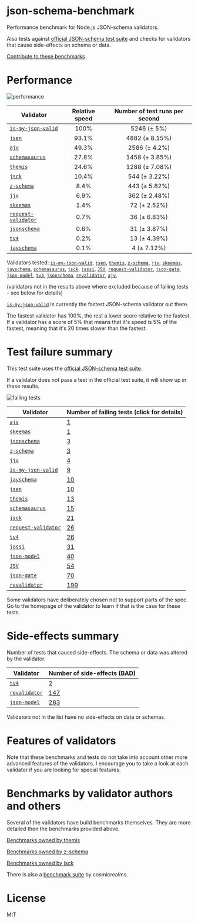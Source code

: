 # json-schema-benchmark
Performance benchmark for Node.js JSON-schema validators.

Also tests against [official JSON-schema test suite](https://github.com/json-schema/JSON-Schema-Test-Suite) and checks
for validators that cause side-effects on schema or data.

[Contribute to these benchmarks](https://github.com/ebdrup/json-schema-benchmark/blob/master/CONTRIBUTING.md)

# Performance

![performance](https://chart.googleapis.com/chart?chxt=x,y&cht=bhs&chco=76A4FB&chls=2.0&chbh=26,4,1&chs=600x410&chxl=-1:|is-my-json-valid|jsen|ajv|schemasaurus|themis|jsck|z-schema|jjv|skeemas|request-validator|jsonschema|tv4|jayschema&chd=t:100,93.1,49.3,27.8,24.6,10.4,8.4,6.9,1.4,0.7,0.6,0.2,0.1)

|Validator|Relative speed|Number of test runs per second|
|---------|:------------:|:----------------------------:|
|[`is-my-json-valid`](https://github.com/mafintosh/is-my-json-valid)|100%|5246 (± 5%)|
|[`jsen`](https://github.com/bugventure/jsen)|93.1%|4882 (± 8.15%)|
|[`ajv`](https://github.com/epoberezkin/ajv)|49.3%|2586 (± 4.2%)|
|[`schemasaurus`](https://github.com/AlexeyGrishin/schemasaurus)|27.8%|1458 (± 3.85%)|
|[`themis`](https://github.com/playlyfe/themis)|24.6%|1288 (± 7.08%)|
|[`jsck`](https://github.com/pandastrike/jsck)|10.4%|544 (± 3.22%)|
|[`z-schema`](https://github.com/zaggino/z-schema)|8.4%|443 (± 5.82%)|
|[`jjv`](https://github.com/acornejo/jjv)|6.9%|362 (± 2.48%)|
|[`skeemas`](https://github.com/Prestaul/skeemas)|1.4%|72 (± 2.52%)|
|[`request-validator`](https://github.com/bugventure/request-validator)|0.7%|36 (± 6.83%)|
|[`jsonschema`](https://github.com/tdegrunt/jsonschema)|0.6%|31 (± 3.87%)|
|[`tv4`](https://github.com/geraintluff/tv4)|0.2%|13 (± 4.39%)|
|[`jayschema`](https://github.com/natesilva/jayschema)|0.1%|4 (± 7.12%)|

Validators tested: [`is-my-json-valid`](https://github.com/mafintosh/is-my-json-valid), [`jsen`](https://github.com/bugventure/jsen), [`themis`](https://github.com/playlyfe/themis), [`z-schema`](https://github.com/zaggino/z-schema), [`jjv`](https://github.com/acornejo/jjv), [`skeemas`](https://github.com/Prestaul/skeemas), [`jayschema`](https://github.com/natesilva/jayschema), [`schemasaurus`](https://github.com/AlexeyGrishin/schemasaurus), [`jsck`](https://github.com/pandastrike/jsck), [`jassi`](https://github.com/iclanzan/jassi), [`JSV`](http://github.com/garycourt/JSV), [`request-validator`](https://github.com/bugventure/request-validator), [`json-gate`](https://github.com/oferei/json-gate), [`json-model`](https://github.com/geraintluff/json-model), [`tv4`](https://github.com/geraintluff/tv4), [`jsonschema`](https://github.com/tdegrunt/jsonschema), [`revalidator`](https://github.com/flatiron/revalidator), [`ajv`](https://github.com/epoberezkin/ajv), 

(validators not in the results above where excluded because of failing tests - see below for details)

[`is-my-json-valid`](https://github.com/mafintosh/is-my-json-valid) is currently the fastest JSON-schema validator out there.

The fastest validator has 100%, the rest a lower score relative to the fastest.
If a validator has a score of 5% that means that it's speed is 5% of the fastest,
meaning that it's 20 times slower than the fastest.

# Test failure summary

This test suite uses the [official JSON-schema test suite](https://github.com/json-schema/JSON-Schema-Test-Suite).

If a validator does not pass a test in the official test suite, it will show up in these results.

![failing tests](https://chart.googleapis.com/chart?chxt=x,y&cht=bhs&chco=76A4FB&chls=2.0&chbh=18,4,1&chs=600x416&chxl=-1:|ajv|skeemas|jsonschema|z-schema|jjv|is-my-json-valid|jayschema|jsen|themis|schemasaurus|jsck|request-validator|tv4|jassi|json-model|JSV|json-gate|revalidator&chd=t:1,1,3,3,4,9,10,10,13,15,21,26,26,31,40,54,70,199&chxr=0,0,199&chds=0,199)

|Validator|Number of failing tests (click for details)|
|---------|-----------------------|
|[`ajv`](https://github.com/epoberezkin/ajv)|[1](https://github.com/ebdrup/json-schema-benchmark/blob/master/reports/ajv.md)|
|[`skeemas`](https://github.com/Prestaul/skeemas)|[1](https://github.com/ebdrup/json-schema-benchmark/blob/master/reports/skeemas.md)|
|[`jsonschema`](https://github.com/tdegrunt/jsonschema)|[3](https://github.com/ebdrup/json-schema-benchmark/blob/master/reports/jsonschema.md)|
|[`z-schema`](https://github.com/zaggino/z-schema)|[3](https://github.com/ebdrup/json-schema-benchmark/blob/master/reports/z-schema.md)|
|[`jjv`](https://github.com/acornejo/jjv)|[4](https://github.com/ebdrup/json-schema-benchmark/blob/master/reports/jjv.md)|
|[`is-my-json-valid`](https://github.com/mafintosh/is-my-json-valid)|[9](https://github.com/ebdrup/json-schema-benchmark/blob/master/reports/is-my-json-valid.md)|
|[`jayschema`](https://github.com/natesilva/jayschema)|[10](https://github.com/ebdrup/json-schema-benchmark/blob/master/reports/jayschema.md)|
|[`jsen`](https://github.com/bugventure/jsen)|[10](https://github.com/ebdrup/json-schema-benchmark/blob/master/reports/jsen.md)|
|[`themis`](https://github.com/playlyfe/themis)|[13](https://github.com/ebdrup/json-schema-benchmark/blob/master/reports/themis.md)|
|[`schemasaurus`](https://github.com/AlexeyGrishin/schemasaurus)|[15](https://github.com/ebdrup/json-schema-benchmark/blob/master/reports/schemasaurus.md)|
|[`jsck`](https://github.com/pandastrike/jsck)|[21](https://github.com/ebdrup/json-schema-benchmark/blob/master/reports/jsck.md)|
|[`request-validator`](https://github.com/bugventure/request-validator)|[26](https://github.com/ebdrup/json-schema-benchmark/blob/master/reports/request-validator.md)|
|[`tv4`](https://github.com/geraintluff/tv4)|[26](https://github.com/ebdrup/json-schema-benchmark/blob/master/reports/tv4.md)|
|[`jassi`](https://github.com/iclanzan/jassi)|[31](https://github.com/ebdrup/json-schema-benchmark/blob/master/reports/jassi.md)|
|[`json-model`](https://github.com/geraintluff/json-model)|[40](https://github.com/ebdrup/json-schema-benchmark/blob/master/reports/json-model.md)|
|[`JSV`](http://github.com/garycourt/JSV)|[54](https://github.com/ebdrup/json-schema-benchmark/blob/master/reports/JSV.md)|
|[`json-gate`](https://github.com/oferei/json-gate)|[70](https://github.com/ebdrup/json-schema-benchmark/blob/master/reports/json-gate.md)|
|[`revalidator`](https://github.com/flatiron/revalidator)|[199](https://github.com/ebdrup/json-schema-benchmark/blob/master/reports/revalidator.md)|

Some validators have deliberately chosen not to support parts of the spec. Go to the homepage of the validator to learn if
that is the case for these tests.

# Side-effects summary

Number of tests that caused side-effects. The schema or data was altered by the validator.

|Validator|Number of side-effects (BAD)|
|---------|----------------------------|
|[`tv4`](https://github.com/geraintluff/tv4)|[2](https://github.com/ebdrup/json-schema-benchmark/blob/master/reports/tv4-side-effects.md)|
|[`revalidator`](https://github.com/flatiron/revalidator)|[147](https://github.com/ebdrup/json-schema-benchmark/blob/master/reports/revalidator-side-effects.md)|
|[`json-model`](https://github.com/geraintluff/json-model)|[283](https://github.com/ebdrup/json-schema-benchmark/blob/master/reports/json-model-side-effects.md)|

Validators not in the list have no side-effects on data or schemas.

# Features of validators

Note that these benchmarks and tests do not take into account other more advanced features of the validators. I encourage
you to take a look at each validator if you are looking for special features.

# Benchmarks by validator authors and others

Several of the validators have build benchmarks themselves. They are
more detailed then the benchmarks provided above.

[Benchmarks owned by themis](https://cdn.rawgit.com/playlyfe/themis/master/benchmark/results.html)

[Benchmarks owned by z-schema](https://rawgit.com/zaggino/z-schema/master/benchmark/results.html)

[Benchmarks owned by jsck](https://github.com/pandastrike/jsck/blob/master/doc/benchmarks.md)

There is also a [benchmark suite](https://github.com/Sembiance/cosmicrealms.com/tree/master/sandbox/benchmark-of-node-dot-js-json-validation-modules-part-3)
by cosmicrealms.

# License
MIT

